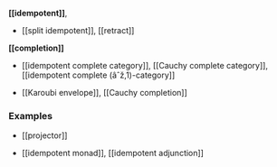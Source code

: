 
**[[idempotent]]**, 

* [[split idempotent]], [[retract]] 

**[[completion]]**

* [[idempotent complete category]], [[Cauchy complete category]], [[idempotent complete (âˆž,1)-category]]

* [[Karoubi envelope]], [[Cauchy completion]]

### Examples

* [[projector]]

* [[idempotent monad]], [[idempotent adjunction]]
